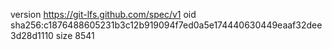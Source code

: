 version https://git-lfs.github.com/spec/v1
oid sha256:c1876488605231b3c12b919094f7ed0a5e174440630449eaaf32dee3d28d1110
size 8541
